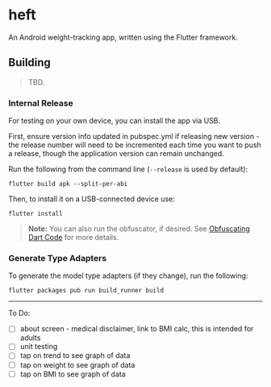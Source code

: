 # heft

An Android weight-tracking app, written using the Flutter framework.

## Building

> TBD.

### Internal Release

For testing on your own device, you can install the app via USB.

First, ensure version info updated in pubspec.yml if releasing new version - the release number will need to be incremented
each time you want to push a release, though the application version can remain unchanged.

Run the following from the command line (`--release` is used by default):

    flutter build apk --split-per-abi

Then, to install it on a USB-connected device use:

    flutter install 

> **Note:** You can also run the obfuscator, if desired. See [Obfuscating Dart Code](https://flutter.dev/docs/deployment/obfuscate)
> for more details.

### Generate Type Adapters

To generate the model type adapters (if they change), run the following:

    flutter packages pub run build_runner build

---

To Do:

* [ ] about screen - medical disclaimer, link to BMI calc, this is intended for adults
* [ ] unit testing
* [ ] tap on trend to see graph of data
* [ ] tap on weight to see graph of data
* [ ] tap on BMI to see graph of data
